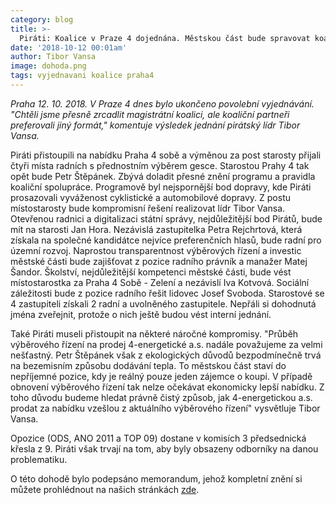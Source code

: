```yaml
---
category: blog
title: >-  
  Piráti: Koalice v Praze 4 dojednána. Městskou část bude spravovat koalice vítězných Pirátů a nezávislých, Praha 4 sobě - Zelení a nezávislí a Společně pro Prahu 4 (STAN a Lidovci) 
date: '2018-10-12 00:01am'
author: Tibor Vansa
image: dohoda.png
tags: vyjednavani koalice praha4 
---
```


<i> Praha 12. 10. 2018. V Praze 4 dnes bylo ukončeno povolební vyjednávání. "Chtěli jsme přesně zrcadlit magistrátní koalici, ale koaliční partneři preferovali jiný formát," komentuje výsledek jednání pirátský lídr Tibor Vansa. </i>

Piráti přistoupili na nabídku Praha 4 sobě a výměnou za post starosty přijali čtyři místa radních s přednostním výběrem gesce. Starostou Prahy 4 tak opět bude Petr Štěpánek. Zbývá doladit přesné znění programu a pravidla koaliční spolupráce. 
Programově byl nejspornější bod dopravy, kde Piráti prosazovali vyváženost cyklistické a automobilové dopravy. Z postu místostarosty bude kompromisní řešení realizovat lídr Tibor Vansa.  Otevřenou radnici a digitalizaci státní správy, nejdůležitější bod Pirátů, bude mít na starosti Jan Hora. Nezávislá zastupitelka Petra Rejchrtová, která získala na společné kandidátce nejvíce preferenčních hlasů, bude radní pro územní rozvoj. Naprostou transparentnost výběrových řízení a investic městské části bude zajišťovat z pozice radního právník a manažer Matej Šandor. 
Školství, nejdůležitější kompetenci městské části, bude vést místostarostka za Praha 4 Sobě - Zelení a nezávislí Iva Kotvová. Sociální záležitosti bude z pozice radního řešit lidovec Josef Svoboda. Starostové se 4 zastupiteli získali 2 radní a uvolněného zastupitele. Nepřáli si dohodnutá jména zveřejnit, protože o nich ještě budou vést interní jednání. 

Také Piráti museli přistoupit na některé náročné kompromisy. "Průběh výběrového řízení na prodej 4-energetické a.s. nadále považujeme za velmi nešťastný. Petr Štěpánek však z ekologických důvodů bezpodmínečně trvá na bezemisním způsobu dodávání tepla. To městskou část staví do nepříjemné pozice, kdy je reálný pouze jeden zájemce o koupi. V případě obnovení výběrového řízení tak nelze očekávat ekonomicky lepší nabídku. Z toho důvodu budeme hledat právně čistý způsob, jak 4-energetickou a.s. prodat za nabídku vzešlou z aktuálního výběrového řízení" vysvětluje Tibor Vansa.

Opozice (ODS, ANO 2011 a TOP 09) dostane v komisích 3 předsednická křesla z 9. Piráti však trvají na tom, aby byly obsazeny odborníky na danou problematiku.

O této dohodě bylo podepsáno memorandum, jehož kompletní znění si můžete prohlédnout na našich stránkách 
[zde](https://github.com/pirati-web/praha4.pirati.cz/blob/gh-pages/assets/img/posts/memorandum.pdf.tmp). 

